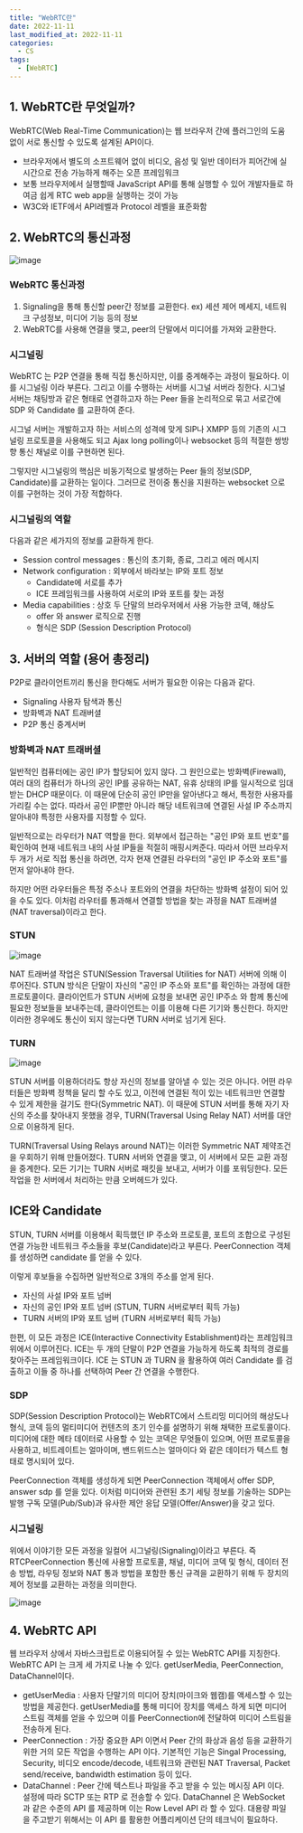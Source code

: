 ```yaml
---
title: "WebRTC란"
date: 2022-11-11
last_modified_at: 2022-11-11
categories: 
  - CS
tags:
  - [WebRTC]
---
```


## 1. WebRTC란 무엇일까?
WebRTC(Web Real-Time Communication)는 웹 브라우저 간에 플러그인의 도움 없이 서로 통신할 수 있도록 설계된 API이다.  

- 브라우저에서 별도의 소프트웨어 없이 비디오, 음성 및 일반 데이터가 피어간에 실시간으로 전송 가능하게 해주는 오픈 프레임워크
- 보통 브라우저에서 실행할때 JavaScript API를 통해 실행할 수 있어 개발자들로 하여금 쉽게 RTC web app을 실행하는 것이 가능
- W3C와 IETF에서 API레벨과 Protocol 레벨을 표준화함  

## 2. WebRTC의 통신과정
![image](https://user-images.githubusercontent.com/99777315/201326286-376ae27d-a184-4657-bac9-13b8a0b19818.png)   

### WebRTC 통신과정
1. Signaling을 통해 통신할 peer간 정보를 교환한다. ex) 세션 제어 메세지, 네트워크 구성정보, 미디어 기능 등의 정보  
2. WebRTC를 사용해 연결을 맺고, peer의 단말에서 미디어를 가져와 교환한다.  


### 시그널링
WebRTC 는 P2P 연결을 통해 직접 통신하지만, 이를 중계해주는 과정이 필요하다. 이를 시그널링 이라 부른다. 그리고 이를 수행하는 서버를 시그널 서버라 칭한다. 시그널 서버는 채팅방과 같은 형태로 연결하고자 하는 Peer 들을 논리적으로 묶고 서로간에 SDP 와 Candidate 를 교환하여 준다.  

시그널 서버는 개발하고자 하는 서비스의 성격에 맞게 SIP나 XMPP 등의 기존의 시그널링 프로토콜을 사용해도 되고 Ajax long polling이나 websocket 등의 적절한 쌍방향 통신 채널로 이를 구현하면 된다.  

그렇지만 시그널링의 핵심은 비동기적으로 발생하는 Peer 들의 정보(SDP, Candidate)를 교환하는 일이다. 그러므로 전이중 통신을 지원하는 websocket 으로 이를 구현하는 것이 가장 적합하다.  


### 시그널링의 역할
다음과 같은 세가지의 정보를 교환하게 한다.  

- Session control messages : 통신의 초기화, 종료, 그리고 에러 메시지
- Network configuration : 외부에서 바라보는 IP와 포트 정보
  - Candidate에 서로를 추가
  - ICE 프레임워크를 사용하여 서로의 IP와 포트를 찾는 과정
- Media capabilities : 상호 두 단말의 브라우저에서 사용 가능한 코덱, 해상도
  - offer 와 answer 로직으로 진행
  - 형식은 SDP (Session Description Protocol)




## 3. 서버의 역할 (용어 총정리)
P2P로 클라이언트끼리 통신을 한다해도 서버가 필요한 이유는 다음과 같다.

- Signaling 사용자 탐색과 통신
- 방화벽과 NAT 트래버셜
- P2P 통신 중계서버

### 방화벽과 NAT 트래버셜
일반적인 컴퓨터에는 공인 IP가 할당되어 있지 않다. 그 원인으로는 방화벽(Firewall), 여러 대의 컴퓨터가 하나의 공인 IP를 공유하는 NAT, 유휴 상태의 IP를 일시적으로 임대받는 DHCP 때문이다. 이 때문에 단순히 공인 IP만을 알아낸다고 해서, 특정한 사용자를 가리킬 수는 없다. 따라서 공인 IP뿐만 아니라 해당 네트워크에 연결된 사설 IP 주소까지 알아내야 특정한 사용자를 지정할 수 있다.  

일반적으로는 라우터가 NAT 역할을 한다. 외부에서 접근하는 "공인 IP와 포트 번호"를 확인하여 현재 네트워크 내의 사설 IP들을 적절히 매핑시켜준다. 따라서 어떤 브라우저 두 개가 서로 직접 통신을 하려면, 각자 현재 연결된 라우터의 "공인 IP 주소와 포트"를 먼저 알아내야 한다.  

하지만 어떤 라우터들은 특정 주소나 포트와의 연결을 차단하는 방화벽 설정이 되어 있을 수도 있다. 이처럼 라우터를 통과해서 연결할 방법을 찾는 과정을 NAT 트래버셜(NAT traversal)이라고 한다.  


### STUN
![image](https://user-images.githubusercontent.com/99777315/201326342-955c05f8-ec02-4d96-9a33-4c98ebe0335a.png)  

NAT 트래버셜 작업은 STUN(Session Traversal Utilities for NAT) 서버에 의해 이루어진다. STUN 방식은 단말이 자신의 "공인 IP 주소와 포트"를 확인하는 과정에 대한 프로토콜이다. 클라이언트가 STUN 서버에 요청을 보내면 공인 IP주소 와 함께 통신에 필요한 정보들을 보내주는데, 클라이언트는 이를 이용해 다른 기기와 통신한다. 하지만 이러한 경우에도 통신이 되지 않는다면 TURN 서버로 넘기게 된다.




### TURN
![image](https://user-images.githubusercontent.com/99777315/201327273-e1c2fa3a-3773-4730-9447-558f8a5ff86d.png)  

STUN 서버를 이용하더라도 항상 자신의 정보를 알아낼 수 있는 것은 아니다. 어떤 라우터들은 방화벽 정책을 달리 할 수도 있고, 이전에 연결된 적이 있는 네트워크만 연결할 수 있게 제한을 걸기도 한다(Symmetric NAT). 이 때문에 STUN 서버를 통해 자기 자신의 주소를 찾아내지 못했을 경우, TURN(Traversal Using Relay NAT) 서버를 대안으로 이용하게 된다.  

TURN(Traversal Using Relays around NAT)는 이러한 Symmetric NAT 제약조건을 우회하기 위해 만들어졌다. TURN 서버와 연결을 맺고, 이 서버에서 모든 교환 과정을 중계한다. 모든 기기는 TURN 서버로 패킷을 보내고, 서버가 이를 포워딩한다. 모든 작업을 한 서버에서 처리하는 만큼 오버헤드가 있다.  


## ICE와 Candidate  
STUN, TURN 서버를 이용해서 획득했던 IP 주소와 프로토콜, 포트의 조합으로 구성된 연결 가능한 네트워크 주소들을 후보(Candidate)라고 부른다. PeerConnection 객체를 생성하면 candidate 를 얻을 수 있다.  

이렇게 후보들을 수집하면 일반적으로 3개의 주소를 얻게 된다.  

- 자신의 사설 IP와 포트 넘버
- 자신의 공인 IP와 포트 넘버 (STUN, TURN 서버로부터 획득 가능)
- TURN 서버의 IP와 포트 넘버 (TURN 서버로부터 획득 가능)

한편, 이 모든 과정은 ICE(Interactive Connectivity Establishment)라는 프레임워크 위에서 이루어진다. ICE는 두 개의 단말이 P2P 연결을 가능하게 하도록 최적의 경로를 찾아주는 프레임워크이다. ICE 는 STUN 과 TURN 을 활용하여 여러 Candidate 를 검출하고 이들 중 하나를 선택하여 Peer 간 연결을 수행한다.


### SDP
SDP(Session Description Protocol)는 WebRTC에서 스트리밍 미디어의 해상도나 형식, 코덱 등의 멀티미디어 컨텐츠의 초기 인수를 설명하기 위해 채택한 프로토콜이다. 미디어에 대한 메타 데이터로 사용할 수 있는 코덱은 무엇들이 있으며, 어떤 프로토콜을 사용하고, 비트레이트는 얼마이며, 밴드위드스는 얼마이다 와 같은 데이터가 텍스트 형태로 명시되어 있다.  

PeerConnection 객체를 생성하게 되면 PeerConnection 객체에서 offer SDP, answer sdp 를 얻을 있다. 이처럼 미디어와 관련된 초기 세팅 정보를 기술하는 SDP는 발행 구독 모델(Pub/Sub)과 유사한 제안 응답 모델(Offer/Answer)을 갖고 있다.  


### 시그널링
위에서 이야기한 모든 과정을 일컬어 시그널링(Signaling)이라고 부른다. 즉 RTCPeerConnection 통신에 사용할 프로토콜, 채널, 미디어 코덱 및 형식, 데이터 전송 방법, 라우팅 정보와 NAT 통과 방법을 포함한 통신 규격을 교환하기 위해 두 장치의 제어 정보를 교환하는 과정을 의미한다.  

![image](https://user-images.githubusercontent.com/99777315/201327342-2591c8fa-5156-4979-903d-bc5781cfeb74.png)  


## 4. WebRTC API
웹 브라우저 상에서 자바스크립트로 이용되어질 수 있는 WebRTC API를 지칭한다. WebRTC API 는 크게 세 가지로 나눌 수 있다. getUserMedia, PeerConnection, DataChannel이다.  

- getUserMedia : 사용자 단말기의 미디어 장치(마이크와 웹캠)를 액세스할 수 있는 방법을 제공한다. getUserMedia를 통해 미디어 장치를 액세스 하게 되면 미디어 스트림 객체를 얻을 수 있으며 이를 PeerConnection에 전달하여 미디어 스트림을 전송하게 된다.
- PeerConnection : 가장 중요한 API 이면서 Peer 간의 화상과 음성 등을 교환하기 위한 거의 모든 작업을 수행하는 API 이다. 기본적인 기능은 Singal Processing, Security, 비디오 encode/decode, 네트워크와 관련된 NAT Traversal, Packet send/receive, bandwidth estimation 등이 있다.
- DataChannel : Peer 간에 텍스트나 파일을 주고 받을 수 있는 메시징 API 이다. 설정에 따라 SCTP 또는 RTP 로 전송할 수 있다. DataChannel 은 WebSocket 과 같은 수준의 API 를 제공하며 이는 Row Level API 라 할 수 있다. 대용량 파일을 주고받기 위해서는 이 API 를 활용한 어플리케이션 단의 테크닉이 필요하다.
